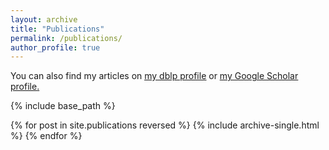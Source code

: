 ```yaml
---
layout: archive
title: "Publications"
permalink: /publications/
author_profile: true
---
```


<!-- {% if author.googlescholar %} -->
  <!-- You can also find my articles on <u><a href="{{https://dblp.org/pers/hd/h/Huang:Hongyao}}">my dblp profile</a>.</u> or <u><a href="{{https://scholar.google.com/citations?hl=en&user=BDOpOLkAAAAJ}}">my Google Scholar profile</a>.</u> -->
<!-- {% endif %} -->

You can also find my articles on <u><a href="{{https://dblp.org/pers/hd/h/Huang:Hongyao}}">my dblp profile</a></u> or <u><a href="{{https://scholar.google.com/citations?hl=en&user=BDOpOLkAAAAJ}}">my Google Scholar profile</a>.</u>

<!-- You can also find my articles on **[dblp]**(https://dblp.org/pers/hd/h/Huang:Hongyao) and **[Google scholar]**(https://scholar.google.com/citations?hl=en&user=BDOpOLkAAAAJ) -->

{% include base_path %}

{% for post in site.publications reversed %}
  {% include archive-single.html %}
{% endfor %}

